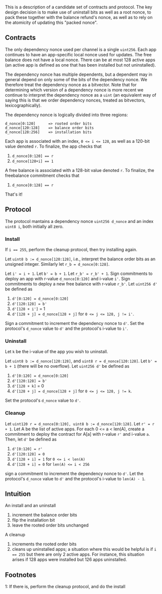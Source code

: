This is a description of a candidate set of contracts and protocol. The key design decision is to make use of uninstall bits as well as a root nonce, to pack these together with the balance refund's nonce, as well as to rely on the atomicity of updating this "packed nonce".

## Contracts

The only dependency nonce used per channel is a single `uint256`. Each app continues to have an app-specific local nonce used for updates. The free balance does not have a local nonce. There can be at most 128 active apps (an active app is defined as one that has been installed but not uninstalled).

The dependency nonce has multiple dependents, but a dependent may in general depend on only some of the bits of the dependency nonce. We therefore treat the dependency nonce as a bitvector. Note that for determining which version of a dependency nonce is more recent we continue to interpret the dependency nonce as a `uint` (an equivalent way of saying this is that we order dependency nonces, treated as bitvectors, lexicographically).

The dependency nonce is logically divided into three regions:

```
d_nonce[0:120]      => rooted order bits
d_nonce[120:128]    => balance order bits
d_nonce[128:256]    => installation bits
```

Each app is associated with an index, `0 <= i <= 128`, as well as a 120-bit value denoted `r`. To finalize, the app checks that

1. `d_nonce[0:120] == r`
2. `d_nonce[128+i] == 1`

A free balance is associated with a 128-bit value denoted `r`. To finalize, the freebalance commitment checks that

1. `d_nonce[0:128] == r`

That's it!

## Protocol

The protocol mantains a dependency nonce `uint256 d_nonce` and an index `uint8 i`, both initially all zero.

### Install

If `i == 255`, perform the cleanup protocol, then try installing again.

Let `uint8 b := d_nonce[120:128]`, i.e., interpret the balance order bits as an unsigned integer. Similarly let `r_b = d_nonce[0:128]`.

Let `i' = i + 1`. Let `b' = b + 1`. Let `r_b' = r_b' + 1`. Sign commitments to deploy an app with r-value `d_nonce[0:120]` and i-value `i'`. Sign commitments to deploy a new free balance with r-value `r_b'`. Let `uint256 d'` be defined as

1. `d'[0:120] = d_nonce[0:120]`
2. `d'[120:128] = b'`
3. `d'[128 + i']` = 1
4. `d'[128 + j] = d_nonce[128 + j]` for `0 <= j <= 128, j != i'`.

Sign a commitment to increment the dependency nonce to `d'`. Set the protocol's `d_nonce` value to `d'` and the protocol's i-value to `i'`.

### Uninstall

Let `k` be the i-value of the app you wish to uninstall.

Let `uint8 b := d_nonce[120:128]`, and `uint8 r = d_nonce[120:128]`. Let `b' = b + 1` (there will be no overflow). Let `uint256 d'` be defined as

1. `d'[0:120] = d_nonce[0:120]`
2. `d'[120:128] = b'`
3. `d'[128 + k]` = 0
4. `d'[128 + j] = d_nonce[128 + j]` for `0 <= j <= 128, j != k`.

Set the protocol's `d_nonce` value to `d'`.

### Cleanup

Let `uint120 r = d_nonce[0:120], uint8 b := d_nonce[120:128]`. Let `r' = r + 1`. Let A be the list of active apps. For each 0 <= a < len(A), create a commitment to deploy the contract for A[a] with r-value `r'` and i-value `a`. Then, let `d'` be defined as

1. `d'[0:120] = r'`
2. `d'[120:128] = 0`
3. `d'[128 + i] = 1` for `0 <= i < len(A)`
4. `d'[128 + i] = 0` for `len(A) <= i < 256`

sign a commitment to increment the dependency nonce to `d'`. Let the protocol's `d_nonce` value to `d'` and the protocol's i-value to `len(A) - 1`.

## Intuition

An install and an uninstall

1. increment the balance order bits
2. flip the installation bit
3. leave the rooted order bits unchanged

A cleanup

1. increments the rooted order bits
2. cleans up uninstalled apps; a situation where this would be helpful is if `i == 255` but there are only 2 active apps. For instance, this situation arises if 128 apps were installed but 126 apps uninstalled.

## Footnotes

1: If there is, perform the cleanup protocol, and do the install
